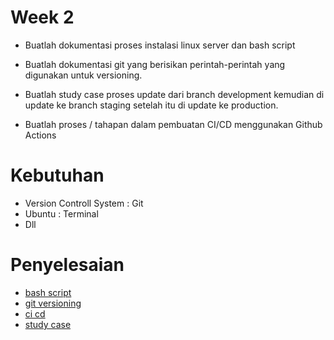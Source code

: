 # Week 2
- Buatlah dokumentasi proses instalasi linux server dan bash script

- Buatlah dokumentasi git yang berisikan perintah-perintah yang digunakan untuk versioning.

- Buatlah study case proses update dari branch development kemudian di update ke branch staging setelah itu di update ke production.

- Buatlah proses / tahapan dalam pembuatan CI/CD menggunakan Github Actions

# Kebutuhan
- Version Controll System : Git
- Ubuntu : Terminal
- Dll

# Penyelesaian
- [bash script](bash-script.md)
- [git versioning](git-versioning.md)
- [ci cd](ci-cd.md)
- [study case](study-case.md)
